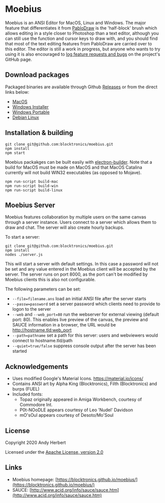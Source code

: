
# Moebius

Moebius is an ANSI Editor for MacOS, Linux and Windows. The major feature that differentiates it from [PabloDraw](https://github.com/blocktronics/pablodraw) is the 'half-block' brush which allows editing in a style closer to Photoshop than a text editor, although you can still use the function and cursor keys to draw with, and you should find that most of the text editing features from PabloDraw are carried over to this editor. The editor is still a work in progress, but anyone who wants to try using it is also encouraged to [log feature requests and bugs](https://github.com/blocktronics/moebius/issues) on the project's GitHub page.

## Download packages
Packaged binaries are available through Github [Releases](https://github.com/blocktronics/moebius/releases) or from the direct links below:

* [MacOS](https://github.com/blocktronics/moebius/releases/latest/download/Moebius.dmg)
* [Windows Installer](https://github.com/blocktronics/moebius/releases/latest/download/Moebius.Setup.exe)
* [Windows Portable](https://github.com/blocktronics/moebius/releases/latest/download/Moebius.exe)
* [Debian Linux](https://github.com/blocktronics/moebius/releases/latest/download/Moebius.deb)

## Installation & building
```
git clone git@github.com:blocktronics/moebius.git
npm install
npm start
```

Moebius packakges can be built easily with [electron-builder](https://github.com/electron-userland/electron-builder). Note that a build for MacOS must be made on MacOS and that MacOS Catalina currently will not build WIN32 executables (as opposed to Mojave).

```
npm run-script build-mac
npm run-script build-win
npm run-script build-linux
```

## Moebius Server
Moebius features collaboration by multiple users on the same canvas through a server instance. Users connect to a server which allows them to draw and chat. The server will also create hourly backups.

To start a server:
```
git clone git@github.com:blocktronics/moebius.git
npm install
nodes ./server.js
```

This will start a server with default settings. In this case a password will not be set and any value entered in the Moebius client will be accepted by the server. The server runs on port 8000, as the port can't be modified by Moebius clients this is also not configurable.

The following parameters can be set:

* `--file=filename.ans` load an initial ANSI file after the server starts
* `--passw=password` set a server password which clients need to provide to logon to the server
* `--web` and `--web_port=80` run the webserver for external viewing (default port: 80). This enables live preview of the canvas, the preview and SAUCE information in a browser, the URL would be http://hostname.tld:web_port
* `--path=pathname` set a path for this server: users and webviewers would connect to hostname.tld/path
* `--quiet=true/false` suppress console output after the server has been started

## Acknowledgements
* Uses modified Google's Material Icons. https://material.io/icons/
* Contains ANSI art by Alpha King (Blocktronics), Filth (Blocktronics) and burps (FUEL)
* Included fonts:
  * Topaz originally appeared in Amiga Workbench, courtesy of Commodore Int.
  * P0t-NOoDLE appears courtesy of Leo 'Nudel' Davidson
  * mO'sOul appears courtesy of Desoto/Mo'Soul

## License
Copyright 2020 Andy Herbert

Licensed under the [Apache License, version 2.0](https://github.com/blocktronics/moebius/blob/master/LICENSE.txt)

## Links
* Moebius homepage: [https://blocktronics.github.io/moebius/](https://blocktronics.github.io/moebius/)
* SAUCE: [http://www.acid.org/info/sauce/sauce.htm](http://www.acid.org/info/sauce/sauce.htm)